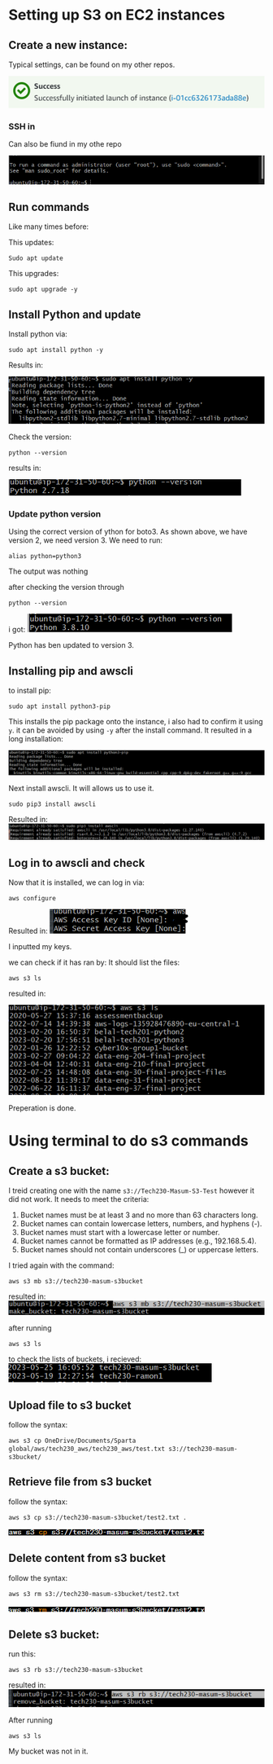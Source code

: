 # Setting up S3 on EC2 instances

## Create a new instance:

Typical settings, can be found on my other repos.

![Alt text](s3-instance-images/Screenshot%202023-05-25%20154554.png)

### SSH in

Can also be fiund in my othe repo

![Alt text](s3-instance-images/Screenshot%202023-05-25%20154749.png)

## Run commands

Like many times before:

This updates:
```
Sudo apt update
```
This upgrades:
```
sudo apt upgrade -y
```
## Install Python and update
Install python via:
```
sudo apt install python -y
```
Results in:

![Alt text](s3-instance-images/Screenshot%202023-05-25%20160955.png)

Check the version:
```
python --version
```
results in:

![Alt text](s3-instance-images/Screenshot%202023-05-25%20155339.png)

### Update python version
Using the correct version of ython for boto3. As shown above, we have version 2, we need version 3. We need to run:
```
alias python=python3
```
The output was nothing

after checking the version through
```
python --version
```
i got:
![Alt text](s3-instance-images/Screenshot%202023-05-25%20160429.png)

Python has ben updated to version 3.

## Installing pip and awscli

to install pip:
```
sudo apt install python3-pip
```
This installs the pip package onto the instance, i also had to confirm it using `y`. it can be avoided by using `-y` after the install command.
It resulted in a long installation:

![Alt text](s3-instance-images/Screenshot%202023-05-25%20161303.png)

Next install awscli. It will allows us to use it. 

```
sudo pip3 install awscli
```
Resulted in:
![Alt text](s3-instance-images/Screenshot%202023-05-25%20163143.png)

## Log in to awscli and check

Now that it is installed, we can log in via:

```
aws configure
```
Resulted in:
![Alt text](s3-instance-images/Screenshot%202023-05-25%20163816.png)

I inputted my keys. 

we can check if it has ran by: It should list the files:
```
aws s3 ls
```

resulted in:

![Alt text](s3-instance-images/Screenshot%202023-05-25%20164723.png)

Preperation is done.


# Using terminal to do s3 commands

## Create a s3 bucket:
I treid creating one with the name `s3://Tech230-Masum-S3-Test` however it did not work. It needs to meet the criteria:

1. Bucket names must be at least 3 and no more than 63 characters long.
2. Bucket names can contain lowercase letters, numbers, and hyphens (-).
3. Bucket names must start with a lowercase letter or number.
4. Bucket names cannot be formatted as IP addresses (e.g., 192.168.5.4).
5. Bucket names should not contain underscores (_) or uppercase letters.

I tried again with the command:
```
aws s3 mb s3://tech230-masum-s3bucket
```
resulted in:
![Alt text](s3-instance-images/Screenshot%202023-05-25%20170656.png)

after running 
```
aws s3 ls
```
to check the lists of buckets, i recieved:
![Alt text](s3-instance-images/Screenshot%202023-05-25%20170839.png)

## Upload file to s3 bucket

follow the syntax:
```
aws s3 cp OneDrive/Documents/Sparta global/aws/tech230_aws/tech230_aws/test.txt s3://tech230-masum-s3bucket/
```

## Retrieve file from s3 bucket

follow the syntax:
```
aws s3 cp s3://tech230-masum-s3bucket/test2.txt .
```

![Alt text](s3-instance-images/Screenshot%202023-05-26%20104808.png)


## Delete content from s3 bucket

follow the syntax:
```
aws s3 rm s3://tech230-masum-s3bucket/test2.txt
```
![Alt text](s3-instance-images/Screenshot%202023-05-26%20104917.png)

## Delete s3 bucket:
run this:
```
aws s3 rb s3://tech230-masum-s3bucket
```
resulted in:
![Alt text](s3-instance-images/Screenshot%202023-05-25%20171159.png)

After running
```
aws s3 ls
```

My bucket was not in it. 






